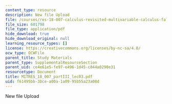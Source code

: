 ```yaml
---
content_type: resource
description: New file Upload
file: /courses/res-18-007-calculus-revisited-multivariable-calculus-fall-2011/f61495bb3bcea00a1a0995b55a23a08d_MITRES_18_007_partIII_lec03.pdf
file_size: 601798
file_type: application/pdf
hide_download: true
hide_download_original: null
learning_resource_types: []
license: https://creativecommons.org/licenses/by-nc-sa/4.0/
ocw_type: OCWFile
parent_title: Study Materials
parent_type: SupplementalResourceSection
parent_uid: ce4e61e5-fe97-e496-1d45-c844a0290e31
resourcetype: Document
title: MITRES_18_007_partIII_lec03.pdf
uid: f61495bb-3bce-a00a-1a09-95b55a23a08d
---
```

New file Upload